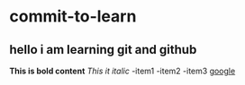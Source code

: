 # commit-to-learn
## hello i am learning git and github
**This is bold content**
_This it italic_
-item1
-item2
-item3
[google](https://google.com)

